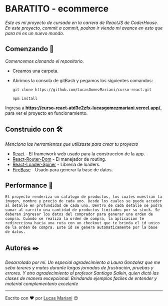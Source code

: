 # BARATITO - ecommerce

_Este es mi proyecto de cursada en la carrera de ReactJS de CoderHouse._
_En este proyecto, commit a commit, podran ir viendo mi avance en esto que para mi es un nuevo mundo._
## Comenzando 🚀

_Comencemos clonando el repositorio._


- Creamos una carpeta.
- Abrimos la consola de gitBash y pegamos los siguientes comandos:

   `git clone https://github.com/LucasGomezMariani/curso-react.git`

  `npm install`


Ingresa a **https://curso-react-atd3e2zfx-lucasgomezmariani.vercel.app/**, para ver el proyecto en funcionamiento.



## Construido con 🛠️

_Menciona las herramientas que utilizaste para crear tu proyecto_

* [React](https://es.reactjs.org/) - El framework web usado para la construccion de la app.
* [React-Router-Dom](https://reactrouter.com/en/main) - El manejador de routing.
* [React-Loader-Spiner](https://mhnpd.github.io/react-loader-spinner/docs/intro/) - Libreria de loaders.
* [FireBase](https://firebase.google.com/?hl=es) - Usado para generar la base de datos. 

## Performance 🧠

    El proyecto renderiza un catalogo de productos, los cuales muestran la imagen, nombre y precio de cada uno. Desde los cuales se puede acceder al detalle en profundidad de cada uno. Dentro de cada detalle se podra sumar al carrito una cantidad de productos limitados por su stock. Se deberan ingresar los datos del comprador para generar una orden de compra. Cuando se realiza la orden de compra, la aplicacion te redirecciona hacia una ruta con un checkout que te brinda el id unico de la orden de compra. Este id se genera automaticamente por la base de datos.


## Autores ✒️

_Desarrolado por mi. Un especial agradecimiento a Laura Gonzalez que me sebo tereres y mates durante largas jornadas de frustración, pruebas y errores. Y otro agradecimiento al profesor Santiago Salkin, quien dictó las clases de manera excepcional. Brindando ejemplos faciles de entender y material complementario excelente_





---
Escrito con ❤️ por [Lucas Mariani](https://github.com/LucasGomezMariani) 😊






<!-- # Getting Started with Create React App

This project was bootstrapped with [Create React App](https://github.com/facebook/create-react-app).

## Available Scripts

In the project directory, you can run:

### `npm start`

Runs the app in the development mode.\
Open [http://localhost:3000](http://localhost:3000) to view it in your browser.

The page will reload when you make changes.\
You may also see any lint errors in the console.

### `npm test`

Launches the test runner in the interactive watch mode.\
See the section about [running tests](https://facebook.github.io/create-react-app/docs/running-tests) for more information.

### `npm run build`

Builds the app for production to the `build` folder.\
It correctly bundles React in production mode and optimizes the build for the best performance.

The build is minified and the filenames include the hashes.\
Your app is ready to be deployed!

See the section about [deployment](https://facebook.github.io/create-react-app/docs/deployment) for more information.

### `npm run eject`

**Note: this is a one-way operation. Once you `eject`, you can't go back!**

If you aren't satisfied with the build tool and configuration choices, you can `eject` at any time. This command will remove the single build dependency from your project.

Instead, it will copy all the configuration files and the transitive dependencies (webpack, Babel, ESLint, etc) right into your project so you have full control over them. All of the commands except `eject` will still work, but they will point to the copied scripts so you can tweak them. At this point you're on your own.

You don't have to ever use `eject`. The curated feature set is suitable for small and middle deployments, and you shouldn't feel obligated to use this feature. However we understand that this tool wouldn't be useful if you couldn't customize it when you are ready for it.

## Learn More

You can learn more in the [Create React App documentation](https://facebook.github.io/create-react-app/docs/getting-started).

To learn React, check out the [React documentation](https://reactjs.org/).

### Code Splitting

This section has moved here: [https://facebook.github.io/create-react-app/docs/code-splitting](https://facebook.github.io/create-react-app/docs/code-splitting)

### Analyzing the Bundle Size

This section has moved here: [https://facebook.github.io/create-react-app/docs/analyzing-the-bundle-size](https://facebook.github.io/create-react-app/docs/analyzing-the-bundle-size)

### Making a Progressive Web App

This section has moved here: [https://facebook.github.io/create-react-app/docs/making-a-progressive-web-app](https://facebook.github.io/create-react-app/docs/making-a-progressive-web-app)

### Advanced Configuration

This section has moved here: [https://facebook.github.io/create-react-app/docs/advanced-configuration](https://facebook.github.io/create-react-app/docs/advanced-configuration)

### Deployment

This section has moved here: [https://facebook.github.io/create-react-app/docs/deployment](https://facebook.github.io/create-react-app/docs/deployment)

### `npm run build` fails to minify

This section has moved here: [https://facebook.github.io/create-react-app/docs/troubleshooting#npm-run-build-fails-to-minify](https://facebook.github.io/create-react-app/docs/troubleshooting#npm-run-build-fails-to-minify) -->
